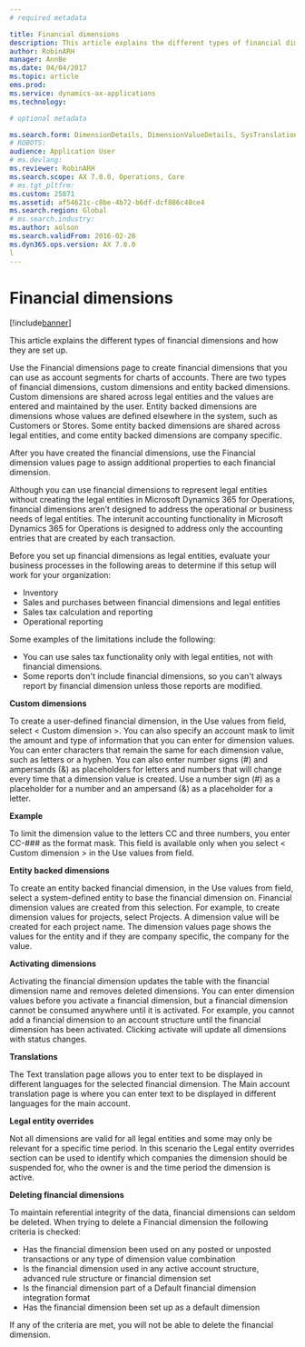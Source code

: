 ```yaml
---
# required metadata

title: Financial dimensions
description: This article explains the different types of financial dimensions and how they are set up.
author: RobinARH
manager: AnnBe
ms.date: 04/04/2017
ms.topic: article
ems.prod: 
ms.service: dynamics-ax-applications
ms.technology: 

# optional metadata

ms.search.form: DimensionDetails, DimensionValueDetails, SysTranslationDetail
# ROBOTS: 
audience: Application User
# ms.devlang: 
ms.reviewer: RobinARH
ms.search.scope: AX 7.0.0, Operations, Core
# ms.tgt_pltfrm: 
ms.custom: 25871
ms.assetid: af54621c-c8be-4b72-b6df-dcf886c40ce4
ms.search.region: Global
# ms.search.industry: 
ms.author: aolson
ms.search.validFrom: 2016-02-28
ms.dyn365.ops.version: AX 7.0.0
l
---
```


# Financial dimensions

[!include[banner](../includes/banner.md)]


This article explains the different types of financial dimensions and how they are set up.


Use the Financial dimensions page to create financial dimensions that you can use as account segments for charts of accounts. There are two types of financial dimensions, custom dimensions and entity backed dimensions. Custom dimensions are shared across legal entities and the values are entered and maintained by the user. Entity backed dimensions are dimensions whose values are defined elsewhere in the system, such as Customers or Stores. Some entity backed dimensions are shared across legal entities, and come entity backed dimensions are company specific. 

After you have created the financial dimensions, use the Financial dimension values page to assign additional properties to each financial dimension. 

Although you can use financial dimensions to represent legal entities without creating the legal entities in Microsoft Dynamics 365 for Operations, financial dimensions aren’t designed to address the operational or business needs of legal entities. The interunit accounting functionality in Microsoft Dynamics 365 for Operations is designed to address only the accounting entries that are created by each transaction. 

Before you set up financial dimensions as legal entities, evaluate your business processes in the following areas to determine if this setup will work for your organization:

-   Inventory
-   Sales and purchases between financial dimensions and legal entities
-   Sales tax calculation and reporting
-   Operational reporting

Some examples of the limitations include the following:

-   You can use sales tax functionality only with legal entities, not with financial dimensions.
-   Some reports don't include financial dimensions, so you can't always report by financial dimension unless those reports are modified.

**Custom dimensions** 

To create a user-defined financial dimension, in the Use values from field, select &lt; Custom dimension &gt;. You can also specify an account mask to limit the amount and type of information that you can enter for dimension values. You can enter characters that remain the same for each dimension value, such as letters or a hyphen. You can also enter number signs (\#) and ampersands (&) as placeholders for letters and numbers that will change every time that a dimension value is created. Use a number sign (\#) as a placeholder for a number and an ampersand (&) as a placeholder for a letter. 

**Example** 

To limit the dimension value to the letters CC and three numbers, you enter CC-\#\#\# as the format mask. This field is available only when you select &lt; Custom dimension &gt; in the Use values from field. 

**Entity backed dimensions** 

To create an entity backed financial dimension, in the Use values from field, select a system-defined entity to base the financial dimension on. Financial dimension values are created from this selection. For example, to create dimension values for projects, select Projects. A dimension value will be created for each project name. The dimension values page shows the values for the entity and if they are company specific, the company for the value. 

**Activating dimensions** 

Activating the financial dimension updates the table with the financial dimension name and removes deleted dimensions. You can enter dimension values before you activate a financial dimension, but a financial dimension cannot be consumed anywhere until it is activated. For example, you cannot add a financial dimension to an account structure until the financial dimension has been activated. Clicking activate will update all dimensions with status changes. 

**Translations** 

The Text translation page allows you to enter text to be displayed in different languages for the selected financial dimension. The Main account translation page is where you can enter text to be displayed in different languages for the main account. 

**Legal entity overrides** 

Not all dimensions are valid for all legal entities and some may only be relevant for a specific time period. In this scenario the Legal entity overrides section can be used to identify which companies the dimension should be suspended for, who the owner is and the time period the dimension is active.

**Deleting financial dimensions** 

To maintain referential integrity of the data, financial dimensions can seldom be deleted. When trying to delete a Financial dimension the following criteria is checked:

-   Has the financial dimension been used on any posted or unposted transactions or any type of dimension value combination
-   Is the financial dimension used in any active account structure, advanced rule structure or financial dimension set
-   Is the financial dimension part of a Default financial dimension integration format
-   Has the financial dimension been set up as a default dimension

If any of the criteria are met, you will not be able to delete the financial dimension. 



